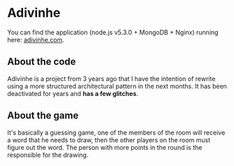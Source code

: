 # Adivinhe

You can find the application (node.js v5.3.0 + MongoDB + Nginx) running here: [adivinhe.com](https:/www.adivinhe.com).

## About the code

Adivinhe is a project from 3 years ago that I have the intention of rewrite using a more structured architectural pattern in the next months. It has been deactivated for years and **has a few glitches**. 

## About the game

It's basically a guessing game, one of the members of the room will receive a word that he needs to draw, then the other players on the room must figure out the word. The person with more points in the round is the responsible for the drawing.